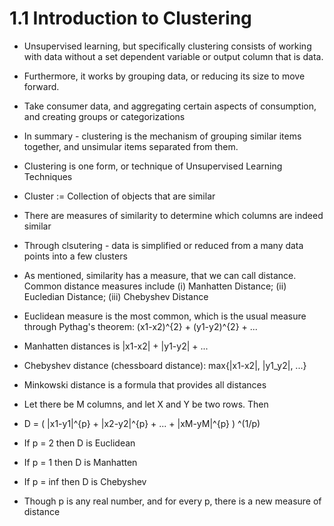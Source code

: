 # 1.1 Introduction to Clustering

- Unsupervised learning, but specifically clustering consists of working with data without a set dependent variable or output column that is data.
- Furthermore, it works by grouping data, or reducing its size to move forward.
- Take consumer data, and aggregating certain aspects of consumption, and creating groups or categorizations
- In summary - clustering is the mechanism of grouping similar items together, and unsimular items separated from them.
- Clustering is one form, or technique of Unsupervised Learning Techniques
- Cluster := Collection of objects that are similar
- There are measures of similarity to determine which columns are indeed similar
- Through clsutering - data is simplified or reduced from a many data points into a few clusters

- As mentioned, similarity has a measure, that we can call distance. Common distance measures include (i) Manhatten Distance; (ii) Eucledian Distance; (iii) Chebyshev Distance
- Euclidean measure is the most common, which is the usual measure through Pythag's theorem: (x1-x2)^{2} + (y1-y2)^{2} + ...
- Manhatten distances is |x1-x2| + |y1-y2| + ...
- Chebyshev distance (chessboard distance): max{|x1-x2|, |y1_y2|, ...}
- Minkowski distance is a formula that provides all distances
-   Let there be M columns, and let X and Y be two rows. Then
-   D = ( |x1-y1|^{p} + |x2-y2|^{p} + ... + |xM-yM|^{p} ) ^(1/p)
-   If p = 2 then D is Euclidean
-   If p = 1 then D is Manhatten
-   If p = inf then D is Chebyshev
-   Though p is any real number, and for every p, there is a new measure of distance

